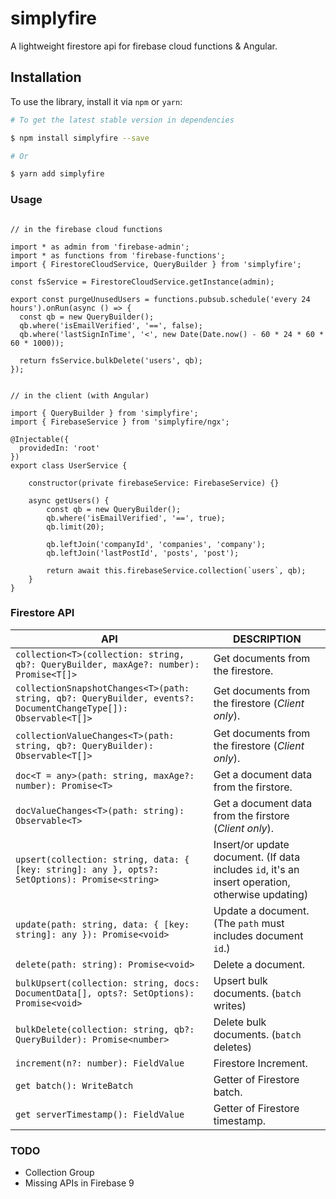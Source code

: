 # simplyfire

A lightweight firestore api for firebase cloud functions & Angular.

## Installation

To use the library, install it via `npm` or `yarn`:

```bash
# To get the latest stable version in dependencies

$ npm install simplyfire --save

# Or

$ yarn add simplyfire
```

### Usage

```

// in the firebase cloud functions

import * as admin from 'firebase-admin';
import * as functions from 'firebase-functions';
import { FirestoreCloudService, QueryBuilder } from 'simplyfire';

const fsService = FirestoreCloudService.getInstance(admin);

export const purgeUnusedUsers = functions.pubsub.schedule('every 24 hours').onRun(async () => {
  const qb = new QueryBuilder();
  qb.where('isEmailVerified', '==', false);
  qb.where('lastSignInTime', '<', new Date(Date.now() - 60 * 24 * 60 * 60 * 1000));

  return fsService.bulkDelete('users', qb);
});


// in the client (with Angular)

import { QueryBuilder } from 'simplyfire';
import { FirebaseService } from 'simplyfire/ngx';

@Injectable({
  providedIn: 'root'
})
export class UserService {

    constructor(private firebaseService: FirebaseService) {}

    async getUsers() {
        const qb = new QueryBuilder();
        qb.where('isEmailVerified', '==', true);
        qb.limit(20);

        qb.leftJoin('companyId', 'companies', 'company');
        qb.leftJoin('lastPostId', 'posts', 'post');

        return await this.firebaseService.collection(`users`, qb);
    }
}

```

### Firestore API


| API | DESCRIPTION |
| ------ | ------ |
| `collection<T>(collection: string, qb?: QueryBuilder, maxAge?: number): Promise<T[]>` |  Get documents from the firestore. |
| `collectionSnapshotChanges<T>(path: string, qb?: QueryBuilder, events?: DocumentChangeType[]): Observable<T[]>` |  Get documents from the firestore (*Client only*). |
| `collectionValueChanges<T>(path: string, qb?: QueryBuilder): Observable<T[]>` |  Get documents from the firestore (*Client only*). |
| `doc<T = any>(path: string, maxAge?: number): Promise<T>` | Get a document data from the firstore. |
| `docValueChanges<T>(path: string): Observable<T>` | Get a document data from the firstore (*Client only*). |
| `upsert(collection: string, data: { [key: string]: any }, opts?: SetOptions): Promise<string>` | Insert/or update document. (If data includes `id`, it's an insert operation, otherwise updating) |
| `update(path: string, data: { [key: string]: any }): Promise<void>` | Update a document. (The `path` must includes document `id`.) |
| `delete(path: string): Promise<void>` | Delete a document. |
| `bulkUpsert(collection: string, docs: DocumentData[], opts?: SetOptions): Promise<void>` | Upsert bulk documents. (`batch` writes) |
| `bulkDelete(collection: string, qb?: QueryBuilder): Promise<number>` | Delete bulk documents. (`batch` deletes) |
| `increment(n?: number): FieldValue` | Firestore Increment. |
| `get batch(): WriteBatch` | Getter of Firestore batch. |
| `get serverTimestamp(): FieldValue` | Getter of Firestore timestamp. |

### TODO

- Collection Group
- Missing APIs in Firebase 9